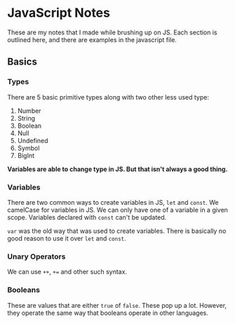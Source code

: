 # JavaScript Notes

These are my notes that I made while brushing up on JS. Each section is outlined here, and there are examples in the javascript file.

## Basics

### Types

There are 5 basic primitive types along with two other less used type:

1. Number
2. String
3. Boolean
4. Null
5. Undefined
6. Symbol
7. BigInt

**Variables are able to change type in JS. But that isn't always a good thing.**

### Variables

There are two common ways to create variables in JS, `let` and `const`. We camelCase for variables in JS. We can only have one of a variable in a given scope. Variables declared with `const` can't be updated.

`var` was the old way that was used to create variables. There is basically no good reason to use it over `let` and `const`.

### Unary Operators

We can use `++`, `+=` and other such syntax.

### Booleans

These are values that are either `true` of `false`. These pop up a lot. However, they operate the same way that booleans
operate in other languages.
